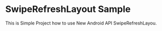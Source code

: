 SwipeRefreshLayout Sample
==================

This is Simple Project how to use New Android API SwipeRefreshLayou.
